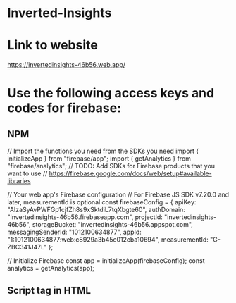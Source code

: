 # Inverted-Insights

# Link to website


https://invertedinsights-46b56.web.app/



# Use the following access keys and codes for firebase:


## NPM
// Import the functions you need from the SDKs you need
import { initializeApp } from "firebase/app";
import { getAnalytics } from "firebase/analytics";
// TODO: Add SDKs for Firebase products that you want to use
// https://firebase.google.com/docs/web/setup#available-libraries

// Your web app's Firebase configuration
// For Firebase JS SDK v7.20.0 and later, measurementId is optional
const firebaseConfig = {
  apiKey: "AIzaSyAvPWFGp1cjfZh8s9xSktdiL7tqXbgte60",
  authDomain: "invertedinsights-46b56.firebaseapp.com",
  projectId: "invertedinsights-46b56",
  storageBucket: "invertedinsights-46b56.appspot.com",
  messagingSenderId: "1012100634877",
  appId: "1:1012100634877:web:c8929a3b45c012cba10694",
  measurementId: "G-ZBC341J47L"
};

// Initialize Firebase
const app = initializeApp(firebaseConfig);
const analytics = getAnalytics(app);



## Script tag in HTML
<script type="module">
  // Import the functions you need from the SDKs you need
  import { initializeApp } from "https://www.gstatic.com/firebasejs/10.9.0/firebase-app.js";
  import { getAnalytics } from "https://www.gstatic.com/firebasejs/10.9.0/firebase-analytics.js";
  // TODO: Add SDKs for Firebase products that you want to use
  // https://firebase.google.com/docs/web/setup#available-libraries

  // Your web app's Firebase configuration
  // For Firebase JS SDK v7.20.0 and later, measurementId is optional
  const firebaseConfig = {
    apiKey: "AIzaSyAvPWFGp1cjfZh8s9xSktdiL7tqXbgte60",
    authDomain: "invertedinsights-46b56.firebaseapp.com",
    projectId: "invertedinsights-46b56",
    storageBucket: "invertedinsights-46b56.appspot.com",
    messagingSenderId: "1012100634877",
    appId: "1:1012100634877:web:c8929a3b45c012cba10694",
    measurementId: "G-ZBC341J47L"
  };

  // Initialize Firebase
  const app = initializeApp(firebaseConfig);
  const analytics = getAnalytics(app);
</script>
